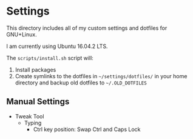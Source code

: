 # Settings

This directory includes all of my custom settings and dotfiles for GNU+Linux.

I am currently using Ubuntu 16.04.2 LTS.

The `scripts/install.sh` script will:

1. Install packages
1. Create symlinks to the dotfiles in `~/settings/dotfiles/` in your home directory and backup old dotfiles to `~/.OLD_DOTFILES`

## Manual Settings

- Tweak Tool
  - Typing
    - Ctrl key position: Swap Ctrl and Caps Lock
